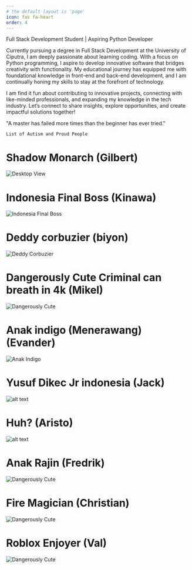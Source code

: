 ```yaml
---
# the default layout is 'page'
icon: fas fa-heart
order: 4
---
```

 Full Stack Development Student | Aspiring Python Developer

Currently pursuing a degree in Full Stack Development at the University of Ciputra, I am deeply passionate about learning coding. With a focus on Python programming, I aspire to develop innovative software that bridges creativity with functionality. My educational journey has equipped me with foundational knowledge in front-end and back-end development, and I am continually honing my skills to stay at the forefront of technology.

I am find it fun about contributing to innovative projects, connecting with like-minded professionals, and expanding my knowledge in the tech industry. Let’s connect to share insights, explore opportunities, and create impactful solutions together!

 "A master has failed more times than the beginner has ever tried."

```
List of Autism and Proud People
```

# Shadow Monarch (Gilbert)
![Desktop View](/assets/images/goofy1.png)




# Indonesia Final Boss (Kinawa)
![Indonesia Final Boss](/assets/images/goofy2.jpg)


# Deddy corbuzier (biyon)
![Deddy Corbuzier](/assets/images/goofy3.png)

# Dangerously Cute Criminal can breath in 4k (Mikel)
![Dangerously Cute](/assets/images/goofy5.png)
# Anak indigo (Menerawang) (Evander)
![Anak Indigo](/assets/images/goofy7.jpg)

# Yusuf Dikec Jr indonesia (Jack)
![alt text](/assets/images/goofy8.webp)


# Huh? (Aristo)
![alt text](/assets/images/goofy9.png)

# Anak Rajin (Fredrik)
![Dangerously Cute](/assets/images/goofy11.jpg)


# Fire Magician (Christian)
![Dangerously Cute](/assets/images/goofy12.jpg)

# Roblox Enjoyer (Val)
![Dangerously Cute](/assets/images/goofy13.jpg)
